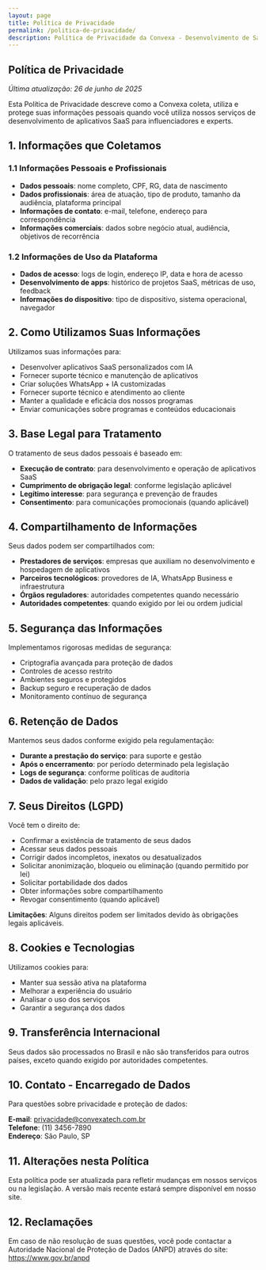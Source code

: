 ```yaml
---
layout: page
title: Política de Privacidade
permalink: /politica-de-privacidade/
description: Política de Privacidade da Convexa - Desenvolvimento de SaaS para Influenciadores.
---
```


## Política de Privacidade

*Última atualização: 26 de junho de 2025*

Esta Política de Privacidade descreve como a Convexa coleta, utiliza e protege suas informações pessoais quando você utiliza nossos serviços de desenvolvimento de aplicativos SaaS para influenciadores e experts.

## 1. Informações que Coletamos

### 1.1 Informações Pessoais e Profissionais

- **Dados pessoais**: nome completo, CPF, RG, data de nascimento
- **Dados profissionais**: área de atuação, tipo de produto, tamanho da audiência, plataforma principal
- **Informações de contato**: e-mail, telefone, endereço para correspondência
- **Informações comerciais**: dados sobre negócio atual, audiência, objetivos de recorrência

### 1.2 Informações de Uso da Plataforma

- **Dados de acesso**: logs de login, endereço IP, data e hora de acesso
- **Desenvolvimento de apps**: histórico de projetos SaaS, métricas de uso, feedback
- **Informações do dispositivo**: tipo de dispositivo, sistema operacional, navegador

## 2. Como Utilizamos Suas Informações

Utilizamos suas informações para:

- Desenvolver aplicativos SaaS personalizados com IA
- Fornecer suporte técnico e manutenção de aplicativos
- Criar soluções WhatsApp + IA customizadas
- Fornecer suporte técnico e atendimento ao cliente
- Manter a qualidade e eficácia dos nossos programas
- Enviar comunicações sobre programas e conteúdos educacionais

## 3. Base Legal para Tratamento

O tratamento de seus dados pessoais é baseado em:

- **Execução de contrato**: para desenvolvimento e operação de aplicativos SaaS
- **Cumprimento de obrigação legal**: conforme legislação aplicável
- **Legítimo interesse**: para segurança e prevenção de fraudes
- **Consentimento**: para comunicações promocionais (quando aplicável)

## 4. Compartilhamento de Informações

Seus dados podem ser compartilhados com:

- **Prestadores de serviços**: empresas que auxiliam no desenvolvimento e hospedagem de aplicativos
- **Parceiros tecnológicos**: provedores de IA, WhatsApp Business e infraestrutura
- **Órgãos reguladores**: autoridades competentes quando necessário
- **Autoridades competentes**: quando exigido por lei ou ordem judicial

## 5. Segurança das Informações

Implementamos rigorosas medidas de segurança:

- Criptografia avançada para proteção de dados
- Controles de acesso restrito
- Ambientes seguros e protegidos
- Backup seguro e recuperação de dados
- Monitoramento contínuo de segurança

## 6. Retenção de Dados

Mantemos seus dados conforme exigido pela regulamentação:

- **Durante a prestação do serviço**: para suporte e gestão
- **Após o encerramento**: por período determinado pela legislação
- **Logs de segurança**: conforme políticas de auditoria
- **Dados de validação**: pelo prazo legal exigido

## 7. Seus Direitos (LGPD)

Você tem o direito de:

- Confirmar a existência de tratamento de seus dados
- Acessar seus dados pessoais
- Corrigir dados incompletos, inexatos ou desatualizados
- Solicitar anonimização, bloqueio ou eliminação (quando permitido por lei)
- Solicitar portabilidade dos dados
- Obter informações sobre compartilhamento
- Revogar consentimento (quando aplicável)

**Limitações**: Alguns direitos podem ser limitados devido às obrigações legais aplicáveis.

## 8. Cookies e Tecnologias

Utilizamos cookies para:

- Manter sua sessão ativa na plataforma
- Melhorar a experiência do usuário
- Analisar o uso dos serviços
- Garantir a segurança dos dados

## 9. Transferência Internacional

Seus dados são processados no Brasil e não são transferidos para outros países, exceto quando exigido por autoridades competentes.

## 10. Contato - Encarregado de Dados

Para questões sobre privacidade e proteção de dados:

**E-mail**: privacidade@convexatech.com.br  
**Telefone**: (11) 3456-7890  
**Endereço**: São Paulo, SP  

## 11. Alterações nesta Política

Esta política pode ser atualizada para refletir mudanças em nossos serviços ou na legislação. A versão mais recente estará sempre disponível em nosso site.

## 12. Reclamações

Em caso de não resolução de suas questões, você pode contactar a Autoridade Nacional de Proteção de Dados (ANPD) através do site: https://www.gov.br/anpd
